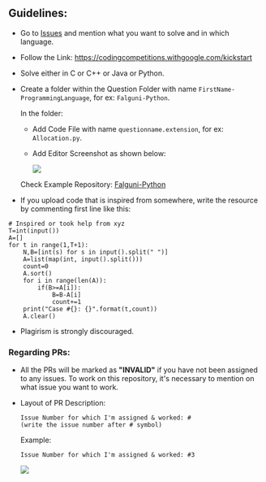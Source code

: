 ## Guidelines:

* Go to [Issues](https://github.com/BlankCoders/GoogleKickStart2020_Solutions/issues) and mention what you want to solve and in which language.
* Follow the Link: <https://codingcompetitions.withgoogle.com/kickstart>
* Solve either in C or C++ or Java or Python.
* Create a folder within the Question Folder with name `FirstName-ProgrammingLanguage`, for ex: `Falguni-Python`.

    In the folder:
    - Add Code File with name `questionname.extension`, for ex: `Allocation.py`.
    - Add Editor Screenshot as shown below:
    
      <img src="https://github.com/BlankCoders/GoogleKickStart2020_Solutions/blob/master/assets/EditorSS/falguni_soln.png">
      
    Check Example Repository: [Falguni-Python](https://github.com/BlankCoders/GoogleKickStart2020_Solutions/tree/master/Round%20A/Allocation/Falguni-Python)
    
* If you upload code that is inspired from somewhere, write the resource by commenting first line like this:

```
# Inspired or took help from xyz
T=int(input())
A=[]
for t in range(1,T+1):
    N,B=[int(s) for s in input().split(" ")]
    A=list(map(int, input().split()))
    count=0
    A.sort()
    for i in range(len(A)):
        if(B>=A[i]):
            B=B-A[i]
            count+=1
    print("Case #{}: {}".format(t,count))
    A.clear()
```

* Plagirism is strongly discouraged.

### Regarding PRs:
- All the PRs will be marked as **"INVALID"** if you have not been assigned to any issues. To work on this repository, it's necessary to mention on what issue you want to work.
- Layout of PR Description:
    ```
    Issue Number for which I'm assigned & worked: #
    (write the issue number after # symbol)
    ```
    Example:
    ```
    Issue Number for which I'm assigned & worked: #3
    ```

    <img src="https://github.com/BlankCoders/GoogleKickStart2020_Solutions/blob/master/assets/Legends.JPG">
